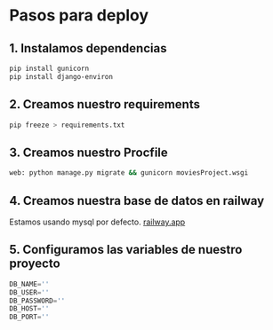# Pasos para deploy

## 1. Instalamos dependencias

```bash
pip install gunicorn
pip install django-environ
```

## 2. Creamos nuestro requirements 

```bash
pip freeze > requirements.txt
```

## 3. Creamos nuestro Procfile

```bash
web: python manage.py migrate && gunicorn moviesProject.wsgi
```

## 4. Creamos nuestra base de datos en railway

Estamos usando mysql por defecto.
[railway.app](https://railway.app/)

## 5. Configuramos las variables de nuestro proyecto

```python
DB_NAME=''
DB_USER=''
DB_PASSWORD=''
DB_HOST=''
DB_PORT=''
```